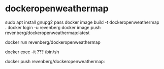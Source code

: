 # dockeropenweathermap

sudo apt install gnupg2 pass
docker image build -t dockeropenweathermap .
docker login -u revenberg
docker image push revenberg/dockeropenweathermap:latest

docker run revenberg/dockeropenweathermap


docker exec -it ??? /bin/sh

docker push revenberg/dockeropenweathermap: